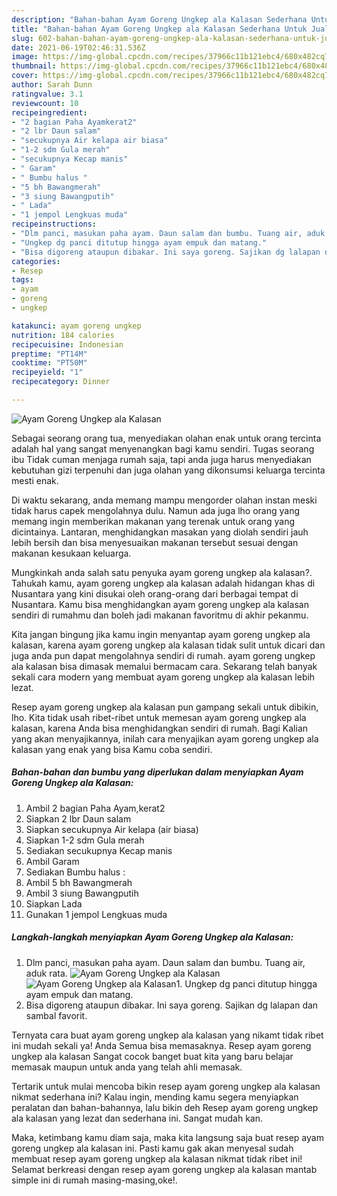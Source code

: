 ```yaml
---
description: "Bahan-bahan Ayam Goreng Ungkep ala Kalasan Sederhana Untuk Jualan"
title: "Bahan-bahan Ayam Goreng Ungkep ala Kalasan Sederhana Untuk Jualan"
slug: 602-bahan-bahan-ayam-goreng-ungkep-ala-kalasan-sederhana-untuk-jualan
date: 2021-06-19T02:46:31.536Z
image: https://img-global.cpcdn.com/recipes/37966c11b121ebc4/680x482cq70/ayam-goreng-ungkep-ala-kalasan-foto-resep-utama.jpg
thumbnail: https://img-global.cpcdn.com/recipes/37966c11b121ebc4/680x482cq70/ayam-goreng-ungkep-ala-kalasan-foto-resep-utama.jpg
cover: https://img-global.cpcdn.com/recipes/37966c11b121ebc4/680x482cq70/ayam-goreng-ungkep-ala-kalasan-foto-resep-utama.jpg
author: Sarah Dunn
ratingvalue: 3.1
reviewcount: 10
recipeingredient:
- "2 bagian Paha Ayamkerat2"
- "2 lbr Daun salam"
- "secukupnya Air kelapa air biasa"
- "1-2 sdm Gula merah"
- "secukupnya Kecap manis"
- " Garam"
- " Bumbu halus "
- "5 bh Bawangmerah"
- "3 siung Bawangputih"
- " Lada"
- "1 jempol Lengkuas muda"
recipeinstructions:
- "Dlm panci, masukan paha ayam. Daun salam dan bumbu. Tuang air, aduk rata."
- "Ungkep dg panci ditutup hingga ayam empuk dan matang."
- "Bisa digoreng ataupun dibakar. Ini saya goreng. Sajikan dg lalapan dan sambal favorit."
categories:
- Resep
tags:
- ayam
- goreng
- ungkep

katakunci: ayam goreng ungkep 
nutrition: 184 calories
recipecuisine: Indonesian
preptime: "PT14M"
cooktime: "PT50M"
recipeyield: "1"
recipecategory: Dinner

---
```



![Ayam Goreng Ungkep ala Kalasan](https://img-global.cpcdn.com/recipes/37966c11b121ebc4/680x482cq70/ayam-goreng-ungkep-ala-kalasan-foto-resep-utama.jpg)

Sebagai seorang orang tua, menyediakan olahan enak untuk orang tercinta adalah hal yang sangat menyenangkan bagi kamu sendiri. Tugas seorang ibu Tidak cuman menjaga rumah saja, tapi anda juga harus menyediakan kebutuhan gizi terpenuhi dan juga olahan yang dikonsumsi keluarga tercinta mesti enak.

Di waktu  sekarang, anda memang mampu mengorder olahan instan meski tidak harus capek mengolahnya dulu. Namun ada juga lho orang yang memang ingin memberikan makanan yang terenak untuk orang yang dicintainya. Lantaran, menghidangkan masakan yang diolah sendiri jauh lebih bersih dan bisa menyesuaikan makanan tersebut sesuai dengan makanan kesukaan keluarga. 



Mungkinkah anda salah satu penyuka ayam goreng ungkep ala kalasan?. Tahukah kamu, ayam goreng ungkep ala kalasan adalah hidangan khas di Nusantara yang kini disukai oleh orang-orang dari berbagai tempat di Nusantara. Kamu bisa menghidangkan ayam goreng ungkep ala kalasan sendiri di rumahmu dan boleh jadi makanan favoritmu di akhir pekanmu.

Kita jangan bingung jika kamu ingin menyantap ayam goreng ungkep ala kalasan, karena ayam goreng ungkep ala kalasan tidak sulit untuk dicari dan juga anda pun dapat mengolahnya sendiri di rumah. ayam goreng ungkep ala kalasan bisa dimasak memalui bermacam cara. Sekarang telah banyak sekali cara modern yang membuat ayam goreng ungkep ala kalasan lebih lezat.

Resep ayam goreng ungkep ala kalasan pun gampang sekali untuk dibikin, lho. Kita tidak usah ribet-ribet untuk memesan ayam goreng ungkep ala kalasan, karena Anda bisa menghidangkan sendiri di rumah. Bagi Kalian yang akan menyajikannya, inilah cara menyajikan ayam goreng ungkep ala kalasan yang enak yang bisa Kamu coba sendiri.

<!--inarticleads1-->

##### Bahan-bahan dan bumbu yang diperlukan dalam menyiapkan Ayam Goreng Ungkep ala Kalasan:

1. Ambil 2 bagian Paha Ayam,kerat2
1. Siapkan 2 lbr Daun salam
1. Siapkan secukupnya Air kelapa (air biasa)
1. Siapkan 1-2 sdm Gula merah
1. Sediakan secukupnya Kecap manis
1. Ambil  Garam
1. Sediakan  Bumbu halus :
1. Ambil 5 bh Bawangmerah
1. Ambil 3 siung Bawangputih
1. Siapkan  Lada
1. Gunakan 1 jempol Lengkuas muda




<!--inarticleads2-->

##### Langkah-langkah menyiapkan Ayam Goreng Ungkep ala Kalasan:

1. Dlm panci, masukan paha ayam. Daun salam dan bumbu. Tuang air, aduk rata.
<img src="https://img-global.cpcdn.com/steps/80cfa0f02d0704f1/160x128cq70/ayam-goreng-ungkep-ala-kalasan-langkah-memasak-1-foto.jpg" alt="Ayam Goreng Ungkep ala Kalasan"><img src="https://img-global.cpcdn.com/steps/ddd4578040c3f9a7/160x128cq70/ayam-goreng-ungkep-ala-kalasan-langkah-memasak-1-foto.jpg" alt="Ayam Goreng Ungkep ala Kalasan">1. Ungkep dg panci ditutup hingga ayam empuk dan matang.
1. Bisa digoreng ataupun dibakar. Ini saya goreng. Sajikan dg lalapan dan sambal favorit.




Ternyata cara buat ayam goreng ungkep ala kalasan yang nikamt tidak ribet ini mudah sekali ya! Anda Semua bisa memasaknya. Resep ayam goreng ungkep ala kalasan Sangat cocok banget buat kita yang baru belajar memasak maupun untuk anda yang telah ahli memasak.

Tertarik untuk mulai mencoba bikin resep ayam goreng ungkep ala kalasan nikmat sederhana ini? Kalau ingin, mending kamu segera menyiapkan peralatan dan bahan-bahannya, lalu bikin deh Resep ayam goreng ungkep ala kalasan yang lezat dan sederhana ini. Sangat mudah kan. 

Maka, ketimbang kamu diam saja, maka kita langsung saja buat resep ayam goreng ungkep ala kalasan ini. Pasti kamu gak akan menyesal sudah membuat resep ayam goreng ungkep ala kalasan nikmat tidak ribet ini! Selamat berkreasi dengan resep ayam goreng ungkep ala kalasan mantab simple ini di rumah masing-masing,oke!.

